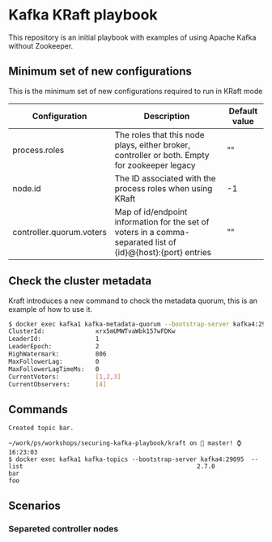 # Kafka KRaft playbook

This repository is an initial playbook with examples of using Apache Kafka without Zookeeper.

## Minimum set of new configurations

This is the minimum set of new configurations required to run in KRaft mode

| Configuration   | Description  | Default value    |
|-----------------|--------------|------------------|
| process.roles   | The roles that this node plays, either broker, controller or both. Empty for zookeeper legacy | ""                  |
| node.id         | The ID associated with the process roles when using KRaft | -1                |
| controller.quorum.voters  | Map of id/endpoint information for the set of voters in a comma-separated list of {id}@{host}:{port} entries | ""                |


## Check the cluster metadata

Kraft introduces a new command to check the metadata  quorum, this is an example of how to use it.

```bash
$ docker exec kafka1 kafka-metadata-quorum --bootstrap-server kafka4:29095 describe --status                             2.7.0
ClusterId:              xrx5mUMWTvaWbk157wFDKw
LeaderId:               1
LeaderEpoch:            2
HighWatermark:          806
MaxFollowerLag:         0
MaxFollowerLagTimeMs:   0
CurrentVoters:          [1,2,3]
CurrentObservers:       [4]
```

## Commands

```$ docker exec kafka1 kafka-topics --bootstrap-server kafka4:29095  --create --topic bar --partitions 3                   2.7.0
Created topic bar.

~/work/ps/workshops/securing-kafka-playbook/kraft on  master! ⌚ 16:23:03
$ docker exec kafka1 kafka-topics --bootstrap-server kafka4:29095  --list                                                2.7.0
bar
foo
```


## Scenarios

### Separeted controller nodes
